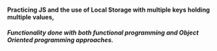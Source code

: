 #### Practicing JS and the use of Local Storage with multiple keys holding multiple values, 

##### Functionality done with both functional programming and Object Oriented programming  approaches.